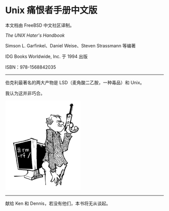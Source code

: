# Unix 痛恨者手册中文版


本文档由 FreeBSD 中文社区译制。

*The UNIX Hater's Handbook*

Simson L. Garfinkel、Daniel Weise、Steven Strassmann 等编著

IDG Books Worldwide, Inc. 于 1994 出版

ISBN：978-1568842035

---


伯克利最著名的两大产物是 LSD（麦角酸二乙胺，一种毒品）和 Unix。

我认为这并非巧合。


![](.gitbook/assets/ugh.png)

---

献给 Ken 和 Dennis，若没有他们，本书将无从谈起。

